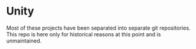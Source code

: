 Unity
=======

Most of these projects have been separated into separate git repositories. This repo is here only for historical reasons at this point and is unmaintained.

